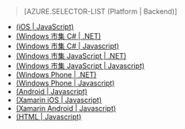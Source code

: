 > [AZURE.SELECTOR-LIST (Platform | Backend)]
- [(iOS | JavaScript)](/zh-tw/documentation/articles/mobile-services-ios-validate-modify-data-server-scripts/)
- [(Windows 市集 C# | .NET)](/zh-tw/documentation/articles/mobile-services-dotnet-backend-windows-store-dotnet-validate-modify-data/)
- [(Windows 市集 C# | Javascript)](/zh-tw/documentation/articles/mobile-services-windows-store-dotnet-validate-modify-data-server-scripts/)
- [(Windows 市集 JavaScript | .NET)](/zh-tw/documentation/articles/mobile-services-dotnet-backend-windows-store-javascript-validate-modify-data/)
- [(Windows 市集 JavaScript | Javascript)](/zh-tw/documentation/articles/mobile-services-windows-store-javascript-validate-modify-data-server-scripts/)
- [(Windows Phone | .NET)](/zh-tw/documentation/articles/mobile-services-dotnet-backend-windows-phone-validate-modify-data/)
- [(Windows Phone | Javascript)](/zh-tw/documentation/articles/mobile-services-windows-phone-validate-modify-data-server-scripts/)
- [(Android | Javascript)](/zh-tw/documentation/articles/mobile-services-android-validate-modify-data-server-scripts/)
- [(Xamarin iOS | Javascript)](/zh-tw/documentation/articles/partner-xamarin-mobile-services-ios-validate-modify-data-server-scripts/)
- [(Xamarin Android | Javascript)](/zh-tw/documentation/articles/partner-xamarin-mobile-services-android-validate-modify-data-server-scripts/)
- [(HTML | Javascript)](/zh-tw/documentation/articles/mobile-services-html-validate-modify-data-server-scripts/)

<!--HONumber=42-->

